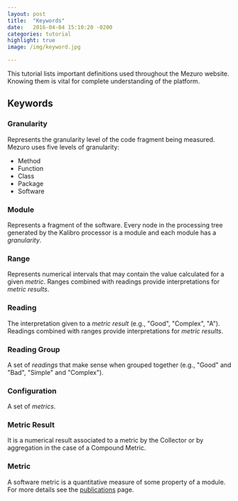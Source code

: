 ```yaml
---
layout: post
title:  "Keywords"
date:   2016-04-04 15:10:20 -0200
categories: tutorial
highlight: true
image: /img/keyword.jpg

---
```


This tutorial lists important definitions used throughout the Mezuro website. Knowing them is vital for complete understanding of the platform.

## Keywords

### Granularity
Represents the granularity level of the code fragment being measured. Mezuro uses five levels of granularity:

  - Method
  - Function
  - Class
  - Package
  - Software

### Module
Represents a fragment of the software. Every node in the processing tree generated by the Kalibro processor is a module and each module has a _granularity_.

### Range
Represents numerical intervals that may contain the value calculated for a given _metric_. Ranges combined with readings provide interpretations for _metric results_.

### Reading
The interpretation given to a _metric result_ (e.g., "Good", "Complex", "A"). Readings combined with ranges provide interpretations for _metric results_.

### Reading Group
A set of _readings_ that make sense when grouped together (e.g., "Good" and "Bad", "Simple" and "Complex").

### Configuration
A set of _metrics_.

### Metric Result
It is a numerical result associated to a metric by the Collector or by aggregation in the case of a Compound Metric.

### Metric
A software metric is a quantitative measure of some property of a module. For more details see the [publications](/publications/) page.

